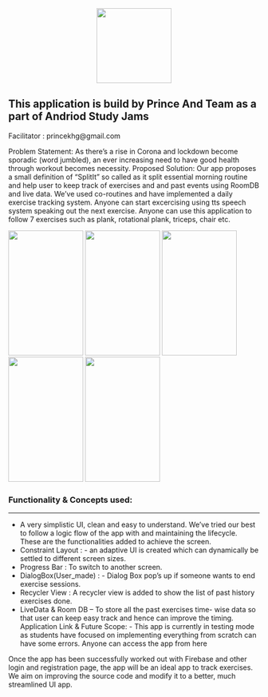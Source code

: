 <center><img src="https://user-images.githubusercontent.com/70446767/148780756-0f5bdae8-d679-41fe-89e6-0c13c9a67880.png" width="150" height="150"/> </center>
<h2>This application is build by Prince And Team as a part of Andriod Study Jams</h2>
Facilitator : princekhg@gmail.com

Problem Statement: 
As there’s a rise in Corona and lockdown become sporadic (word jumbled), an ever increasing need to have good health through workout becomes necessity.
Proposed Solution:
Our app proposes a small definition of “SplitIt” so called as it split essential morning routine and help user to keep track of exercises and and past events using RoomDB and live data. We’ve used co-routines and have implemented a daily exercise tracking system. Anyone can start excercising using tts speech system speaking out the next exercise. Anyone can use this application to follow 7 exercises such as plank, rotational plank, triceps, chair etc.

<div>
     <img src="https://user-images.githubusercontent.com/70446767/148774588-fa413f1b-d6f1-4dc3-bd35-ed6c220b8c86.png" height="250" width="150"/>
     <img src="https://user-images.githubusercontent.com/70446767/148774695-588e2c71-7263-4cdc-84eb-11af148152ac.png" height="250" width="150"/>
     <img src="https://user-images.githubusercontent.com/70446767/148774723-d28cc340-0f9e-4a98-89ad-b84c4fabe984.png" height="250" width="150"/>
     <img src="https://user-images.githubusercontent.com/70446767/148774735-39a95326-2663-49a1-a3bb-d95ec5beb95c.png" height="250" width="150"/>
     <img src="https://user-images.githubusercontent.com/70446767/148774753-47ac8127-9904-4308-a512-af14140b919b.png" height="250" width="150"/>
</div>     

### Functionality & Concepts used:
---
*	A very simplistic UI, clean and easy to understand. We’ve tried our best to follow a logic flow of the app with and maintaining the lifecycle. These are the functionalities added to achieve the screen.
*	Constraint Layout : - an adaptive UI is created which can dynamically be settled to different screen sizes.
*	Progress Bar : To switch to another screen.
*	DialogBox(User_made) : - Dialog Box pop’s up if someone wants to end exercise sessions.
*	Recycler View : A recycler view is added to show the list of past history exercises done.
*	LiveData & Room DB – To store all the past exercises time- wise data so that user can keep easy track and hence can improve the timing.
Application Link & Future Scope: - 
This app is currently in testing mode as students have focused on implementing everything from scratch can have some errors. Anyone can access the app from here


Once the app has been successfully worked out with Firebase and other login and registration page, the app will be an ideal app to track exercises. We aim on improving the source code and modify it to a better, much streamlined UI app.


